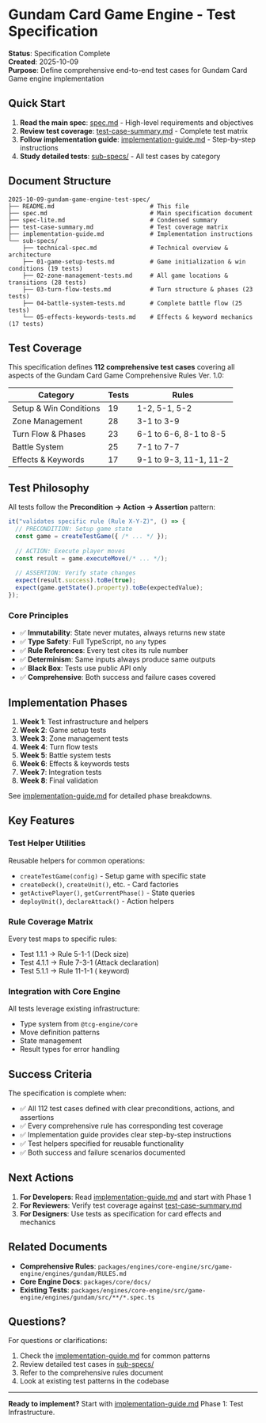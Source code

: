# Gundam Card Game Engine - Test Specification

**Status**: Specification Complete  
**Created**: 2025-10-09  
**Purpose**: Define comprehensive end-to-end test cases for Gundam Card Game engine implementation

## Quick Start

1. **Read the main spec**: [spec.md](./spec.md) - High-level requirements and objectives
2. **Review test coverage**: [test-case-summary.md](./test-case-summary.md) - Complete test matrix
3. **Follow implementation guide**: [implementation-guide.md](./implementation-guide.md) - Step-by-step instructions
4. **Study detailed tests**: [sub-specs/](./sub-specs/) - All test cases by category

## Document Structure

```
2025-10-09-gundam-game-engine-test-spec/
├── README.md                           # This file
├── spec.md                             # Main specification document
├── spec-lite.md                        # Condensed summary
├── test-case-summary.md                # Test coverage matrix
├── implementation-guide.md             # Implementation instructions
└── sub-specs/
    ├── technical-spec.md               # Technical overview & architecture
    ├── 01-game-setup-tests.md          # Game initialization & win conditions (19 tests)
    ├── 02-zone-management-tests.md     # All game locations & transitions (28 tests)
    ├── 03-turn-flow-tests.md           # Turn structure & phases (23 tests)
    ├── 04-battle-system-tests.md       # Complete battle flow (25 tests)
    └── 05-effects-keywords-tests.md    # Effects & keyword mechanics (17 tests)
```

## Test Coverage

This specification defines **112 comprehensive test cases** covering all aspects of the Gundam Card Game Comprehensive Rules Ver. 1.0:

| Category | Tests | Rules |
|----------|-------|-------|
| Setup & Win Conditions | 19 | 1-2, 5-1, 5-2 |
| Zone Management | 28 | 3-1 to 3-9 |
| Turn Flow & Phases | 23 | 6-1 to 6-6, 8-1 to 8-5 |
| Battle System | 25 | 7-1 to 7-7 |
| Effects & Keywords | 17 | 9-1 to 9-3, 11-1, 11-2 |

## Test Philosophy

All tests follow the **Precondition → Action → Assertion** pattern:

```typescript
it("validates specific rule (Rule X-Y-Z)", () => {
  // PRECONDITION: Setup game state
  const game = createTestGame({ /* ... */ });
  
  // ACTION: Execute player moves
  const result = game.executeMove(/* ... */);
  
  // ASSERTION: Verify state changes
  expect(result.success).toBe(true);
  expect(game.getState().property).toBe(expectedValue);
});
```

### Core Principles

- ✅ **Immutability**: State never mutates, always returns new state
- ✅ **Type Safety**: Full TypeScript, no `any` types
- ✅ **Rule References**: Every test cites its rule number
- ✅ **Determinism**: Same inputs always produce same outputs
- ✅ **Black Box**: Tests use public API only
- ✅ **Comprehensive**: Both success and failure cases covered

## Implementation Phases

1. **Week 1**: Test infrastructure and helpers
2. **Week 2**: Game setup tests
3. **Week 3**: Zone management tests
4. **Week 4**: Turn flow tests
5. **Week 5**: Battle system tests
6. **Week 6**: Effects & keywords tests
7. **Week 7**: Integration tests
8. **Week 8**: Final validation

See [implementation-guide.md](./implementation-guide.md) for detailed phase breakdowns.

## Key Features

### Test Helper Utilities

Reusable helpers for common operations:
- `createTestGame(config)` - Setup game with specific state
- `createDeck()`, `createUnit()`, etc. - Card factories
- `getActivePlayer()`, `getCurrentPhase()` - State queries
- `deployUnit()`, `declareAttack()` - Action helpers

### Rule Coverage Matrix

Every test maps to specific rules:
- Test 1.1.1 → Rule 5-1-1 (Deck size)
- Test 4.1.1 → Rule 7-3-1 (Attack declaration)
- Test 5.1.1 → Rule 11-1-1 (<Repair> keyword)

### Integration with Core Engine

All tests leverage existing infrastructure:
- Type system from `@tcg-engine/core`
- Move definition patterns
- State management
- Result types for error handling

## Success Criteria

The specification is complete when:
- ✅ All 112 test cases defined with clear preconditions, actions, and assertions
- ✅ Every comprehensive rule has corresponding test coverage
- ✅ Implementation guide provides clear step-by-step instructions
- ✅ Test helpers specified for reusable functionality
- ✅ Both success and failure scenarios documented

## Next Actions

1. **For Developers**: Read [implementation-guide.md](./implementation-guide.md) and start with Phase 1
2. **For Reviewers**: Verify test coverage against [test-case-summary.md](./test-case-summary.md)
3. **For Designers**: Use tests as specification for card effects and mechanics

## Related Documents

- **Comprehensive Rules**: `packages/engines/core-engine/src/game-engine/engines/gundam/RULES.md`
- **Core Engine Docs**: `packages/core/docs/`
- **Existing Tests**: `packages/engines/core-engine/src/game-engine/engines/gundam/src/**/*.spec.ts`

## Questions?

For questions or clarifications:
1. Check the [implementation-guide.md](./implementation-guide.md) for common patterns
2. Review detailed test cases in [sub-specs/](./sub-specs/)
3. Refer to the comprehensive rules document
4. Look at existing test patterns in the codebase

---

**Ready to implement?** Start with [implementation-guide.md](./implementation-guide.md) Phase 1: Test Infrastructure.

